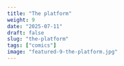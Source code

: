 ```yaml
---
title: "The platform"
weight: 9
date: "2025-07-11"
draft: false
slug: "the-platform"
tags: ["comics"]
image: "featured-9-the-platform.jpg"
---
```


